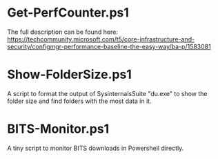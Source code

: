 # Get-PerfCounter.ps1

The full description can be found here: https://techcommunity.microsoft.com/t5/core-infrastructure-and-security/configmgr-performance-baseline-the-easy-way/ba-p/1583081


# Show-FolderSize.ps1

A script to format the output of SysinternalsSuite "du.exe" to show the folder size and find folders with the most data in it. 

# BITS-Monitor.ps1

A tiny script to monitor BITS downloads in Powershell directly.



